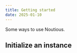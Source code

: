 ```yaml
---
title: Getting started
date: 2025-01-10
---
```


Some ways to use Noutious.

<!--more-->

## Initialize an instance